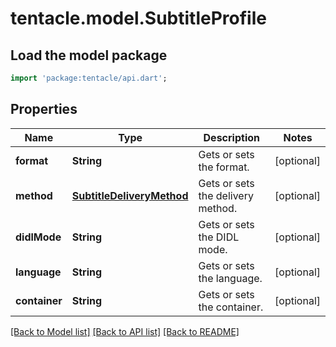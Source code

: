 # tentacle.model.SubtitleProfile

## Load the model package
```dart
import 'package:tentacle/api.dart';
```

## Properties
Name | Type | Description | Notes
------------ | ------------- | ------------- | -------------
**format** | **String** | Gets or sets the format. | [optional] 
**method** | [**SubtitleDeliveryMethod**](SubtitleDeliveryMethod.md) | Gets or sets the delivery method. | [optional] 
**didlMode** | **String** | Gets or sets the DIDL mode. | [optional] 
**language** | **String** | Gets or sets the language. | [optional] 
**container** | **String** | Gets or sets the container. | [optional] 

[[Back to Model list]](../README.md#documentation-for-models) [[Back to API list]](../README.md#documentation-for-api-endpoints) [[Back to README]](../README.md)



